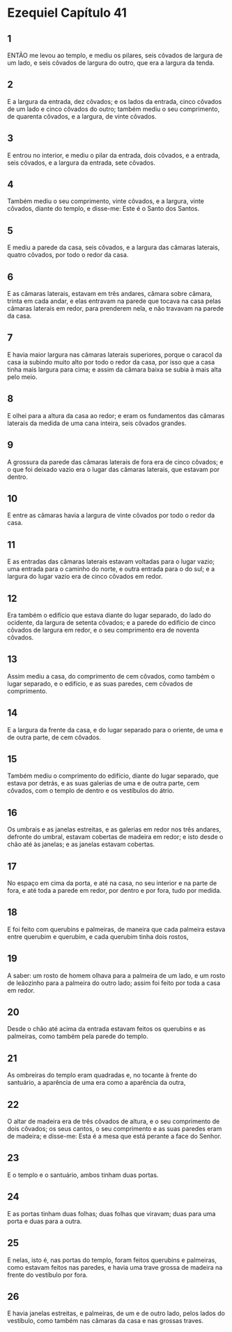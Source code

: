 # Ezequiel Capítulo 41

## 1
ENTÃO me levou ao templo, e mediu os pilares, seis côvados de largura de um lado, e seis côvados de largura do outro, que era a largura da tenda.

## 2
E a largura da entrada, dez côvados; e os lados da entrada, cinco côvados de um lado e cinco côvados do outro; também mediu o seu comprimento, de quarenta côvados, e a largura, de vinte côvados.

## 3
E entrou no interior, e mediu o pilar da entrada, dois côvados, e a entrada, seis côvados, e a largura da entrada, sete côvados.

## 4
Também mediu o seu comprimento, vinte côvados, e a largura, vinte côvados, diante do templo, e disse-me: Este é o Santo dos Santos.

## 5
E mediu a parede da casa, seis côvados, e a largura das câmaras laterais, quatro côvados, por todo o redor da casa.

## 6
E as câmaras laterais, estavam em três andares, câmara sobre câmara, trinta em cada andar, e elas entravam na parede que tocava na casa pelas câmaras laterais em redor, para prenderem nela, e não travavam na parede da casa.

## 7
E havia maior largura nas câmaras laterais superiores, porque o caracol da casa ia subindo muito alto por todo o redor da casa, por isso que a casa tinha mais largura para cima; e assim da câmara baixa se subia à mais alta pelo meio.

## 8
E olhei para a altura da casa ao redor; e eram os fundamentos das câmaras laterais da medida de uma cana inteira, seis côvados grandes.

## 9
A grossura da parede das câmaras laterais de fora era de cinco côvados; e o que foi deixado vazio era o lugar das câmaras laterais, que estavam por dentro.

## 10
E entre as câmaras havia a largura de vinte côvados por todo o redor da casa.

## 11
E as entradas das câmaras laterais estavam voltadas para o lugar vazio; uma entrada para o caminho do norte, e outra entrada para o do sul; e a largura do lugar vazio era de cinco côvados em redor.

## 12
Era também o edifício que estava diante do lugar separado, do lado do ocidente, da largura de setenta côvados; e a parede do edifício de cinco côvados de largura em redor, e o seu comprimento era de noventa côvados.

## 13
Assim mediu a casa, do comprimento de cem côvados, como também o lugar separado, e o edifício, e as suas paredes, cem côvados de comprimento.

## 14
E a largura da frente da casa, e do lugar separado para o oriente, de uma e de outra parte, de cem côvados.

## 15
Também mediu o comprimento do edifício, diante do lugar separado, que estava por detrás, e as suas galerias de uma e de outra parte, cem côvados, com o templo de dentro e os vestíbulos do átrio.

## 16
Os umbrais e as janelas estreitas, e as galerias em redor nos três andares, defronte do umbral, estavam cobertas de madeira em redor; e isto desde o chão até às janelas; e as janelas estavam cobertas.

## 17
No espaço em cima da porta, e até na casa, no seu interior e na parte de fora, e até toda a parede em redor, por dentro e por fora, tudo por medida.

## 18
E foi feito com querubins e palmeiras, de maneira que cada palmeira estava entre querubim e querubim, e cada querubim tinha dois rostos,

## 19
A saber: um rosto de homem olhava para a palmeira de um lado, e um rosto de leãozinho para a palmeira do outro lado; assim foi feito por toda a casa em redor.

## 20
Desde o chão até acima da entrada estavam feitos os querubins e as palmeiras, como também pela parede do templo.

## 21
As ombreiras do templo eram quadradas e, no tocante à frente do santuário, a aparência de uma era como a aparência da outra,

## 22
O altar de madeira era de três côvados de altura, e o seu comprimento de dois côvados; os seus cantos, o seu comprimento e as suas paredes eram de madeira; e disse-me: Esta é a mesa que está perante a face do Senhor.

## 23
E o templo e o santuário, ambos tinham duas portas.

## 24
E as portas tinham duas folhas; duas folhas que viravam; duas para uma porta e duas para a outra.

## 25
E nelas, isto é, nas portas do templo, foram feitos querubins e palmeiras, como estavam feitos nas paredes, e havia uma trave grossa de madeira na frente do vestíbulo por fora.

## 26
E havia janelas estreitas, e palmeiras, de um e de outro lado, pelos lados do vestíbulo, como também nas câmaras da casa e nas grossas traves.

